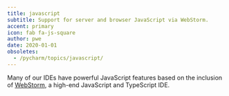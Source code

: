 ```yaml
---
title: javascript
subtitle: Support for server and browser JavaScript via WebStorm.
accent: primary
icon: fab fa-js-square
author: pwe
date: 2020-01-01
obsoletes:
  - /pycharm/topics/javascript/
---
```


Many of our IDEs have powerful JavaScript features based on the inclusion
of [WebStorm](https://www.jetbrains.com/webstorm/), a high-end JavaScript and TypeScript IDE.
